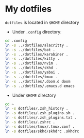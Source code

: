 # My dotfiles

`dotfiles` is located in `$HOME` directory

- Under `.config` directory:

```bash
cd .config
ln -s ../dotfiles/alacritty .
ln -s ../dotfiles/bat .
ln -s ../dotfiles/karabiner .
ln -s ../dotfiles/kitty .
ln -s ../dotfiles/nvim .
ln -s ../dotfiles/skhd .
ln -s ../dotfiles/yabai .
ln -s ../dotfiles/tmux .
ln -s ../dotfiles/.doom.d doom
ln -s ../dotfiles/.emacs.d emacs
```

- Under `$HOME` directory

```bash
cd ~
ln -s dotfiles/.zsh_history .
ln -s dotfiles/.zsh_plugins.sh .
ln -s dotfiles/.zsh_plugins.txt .
ln -s dotfiles/.zshrc .
ln -s dotfiles/tmux/.tmux.conf .
ln -s dotfiles/skhd/skhdrc .skhdrc
```

